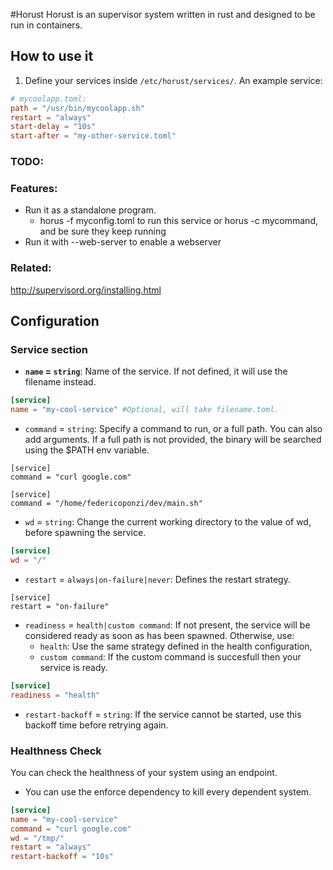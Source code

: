 #Horust
Horust is an supervisor system written in rust and designed to be run in containers. 

## How to use it
1. Define your services inside `/etc/horust/services/`.
An example service:
```toml
# mycoolapp.toml:
path = "/usr/bin/mycoolapp.sh"
restart = "always"
start-delay = "10s"
start-after = "my-other-service.toml"
```


### TODO:


### Features:
* Run it as a standalone program. 
    * horus -f myconfig.toml to run this service or horus -c mycommand, and be sure they keep running
* Run it with --web-server to enable a webserver 

### Related:
http://supervisord.org/installing.html


## Configuration

### Service section
* **`name` = `string`**: Name of the service. If not defined, it will use the filename instead.
```toml
[service]
name = "my-cool-service" #Optional, will take filename.toml.
```
* `command` = `string`: Specify a command to run, or a full path. You can also add arguments. If a full path is not provided, the binary will be searched using the $PATH env variable.
```
[service]
command = "curl google.com"
```
```
[service]
command = "/home/federicoponzi/dev/main.sh"
```
* `wd` = `string`: Change the current working directory to the value of wd, before spawning the service.
```toml
[service]
wd = "/"
```

* `restart` = `always|on-failure|never`: Defines the restart strategy.
```
[service]
restart = "on-failure"
```

* `readiness` = `health|custom command`: If not present, the service will be considered ready as soon as has been spawned. Otherwise, use:
    * `health`: Use the same strategy defined in the health configuration, 
    * `custom command`: If the custom command is succesfull then your service is ready.
```toml
[service]
readiness = "health" 
```
* `restart-backoff` = `string`: If the service cannot be started, use this backoff time before retrying again.

### Healthness Check
You can check the healthness of your system using an endpoint.
 * You can use the enforce dependency to kill every dependent system.

```toml
[service]
name = "my-cool-service"
command = "curl google.com"
wd = "/tmp/"
restart = "always"
restart-backoff = "10s"
```